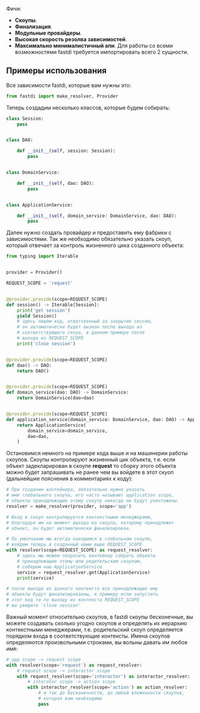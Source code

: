 Фичи:
* **Скоупы**.
* **Финализация**.
* **Модульные провайдеры**.
* **Высокая скорость резолва зависимостей**.
* **Максимально минималистичный апи**. Для работы со всеми возможностями fastdi требуется импортировать всего 2 сущности.

## Примеры использования

Все зависимости fastdi, которые вам нужны это:

```python
from fastdi import make_resolver, Provider
```

Теперь создадим несколько классов, которые будем собирать:

```python
class Session:
    pass


class DAO:

    def __init__(self, session: Session):
        pass


class DomainService:

    def __init__(self, dao: DAO):
        pass


class ApplicationService:

    def __init__(self, domain_service: DomainService, dao: DAO):
        pass
```

Далее нужно создать провайдер и предоставить ему фабрики с зависимостями.
Так же необходимо обязательно указать скоуп, который отвечает за контроль жизненного цика созданного объекта:

```python
from typing import Iterable


provider = Provider()

REQUEST_SCOPE = 'request'


@provider.provide(scope=REQUEST_SCOPE)
def session() -> Iterable[Session]:
    print('get session')
    yield Session()
    # здесь пишем код, ответсвенный за закрытие сессии,
    # он автоматически будет вызван после выхода из
    # соответствующего скоуа, в данном примере после
    # выхода из REQUEST_SCOPE
    print('close session')


@provider.provide(scope=REQUEST_SCOPE)
def dao() -> DAO:
    return DAO()


@provider.provide(scope=REQUEST_SCOPE)
def domain_service(dao: DAO) -> DomainService:
    return DomainService(dao=dao)


@provider.provide(scope=REQUEST_SCOPE)
def application_service(domain_service: DomainService, dao: DAO) -> ApplicationService:
    return ApplicationService(
        domain_service=domain_service,
        dao=dao,
    )

```

Остановимся немного на примере кода выше и на машинерии работы скоупов. Скоупы контролируют
жизненный цик объекта, т.е. если объект задекларирован в скоупе **request** то
сборку этого объекта можно будет запрашивать не ранее чем вы войдете в этот скуоп 
(дальнейшие пояснения в комментариях к коду):

```python
# При создании контейнера, обязательно нужно указать
# имя глобального скоупа, его часто называют application scope,
# объекты принадлежащие этому скоупу никогда не будут уничтожены.
resolver = make_resolver(provider, scope='app')

# Вход в скоуп контролируется контекстными менеджерами,
# благодаря им на момент выхода из скоупа, которому принадлежит
# объект, он будет автоматически финализирован.

# По умолчанию мы всегда находимся в глобальном скоупе,
# войдем теперь в созданный нами выше REQUEST_SCOPE
with resolver(scope=REQUEST_SCOPE) as request_resolver:
    # здесь мы можем попросить контейнер собрать объекты
    # принадлежащие этому или родительским скоупам,
    # соберем наш ApplicationService
    service = request_resolver.get(ApplicationService)
    print(service)

# после выхода из данного контекста все принадлежащие ему 
# объекты будут финализированны, к примеру если запустить
# этот код то по выходу из контекста REQUEST_SCOPE 
# вы увидите 'close session'
```

Важный момент относительно скоупов, в fastdi скоупы бесконечные, вы можете создавать сколько угодно скоупов
и определять их иерархию контекстными менеджерами, т.е. родительский скоуп определяется порядком входа
в соответствующие контексты. Имена скоупов определяются произвольными строками, вы вольны давать им любое имя:

```python
# app scope -> request scope
with resolver(scope='request') as request_resolver:
    # request scope -> interactor scope
    with request_resolver(scope='interactor') as interactor_resolver:
        # interator scope -> action scope
        with interactor_resolver(scope='action') as action_resolver:
            # и так до бесконечности, до любой вложенности скоупов,
            # которая вам необходима
            pass
```